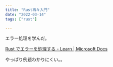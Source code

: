 ```yaml
---
title: "Rust再々入門"
date: "2022-03-14"
tags: ["rust"]

---
```


エラー処理を学んだ。

[Rust でエラーを処理する - Learn | Microsoft Docs](https://docs.microsoft.com/ja-jp/learn/modules/rust-error-handling/)

やっぱり例題わかりにくい。。

